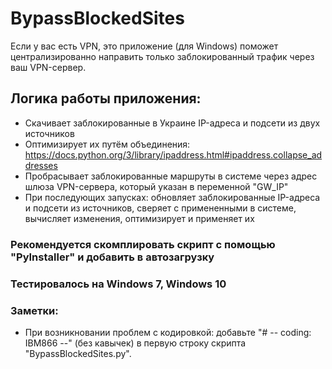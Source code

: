 # BypassBlockedSites
Если у вас есть VPN, это приложение (для Windows) поможет централизированно направить только заблокированный трафик через ваш VPN-сервер.

## Логика работы приложения:
* Скачивает заблокированные в Украине IP-адреса и подсети из двух источников
* Оптимизирует их путём объединения: https://docs.python.org/3/library/ipaddress.html#ipaddress.collapse_addresses
* Пробрасывает заблокированные маршруты в системе через адрес шлюза VPN-сервера, который указан в переменной "GW_IP"
* При последующих запусках: обновляет заблокированные IP-адреса и подсети из источников, сверяет с примененными в системе, вычисляет изменения, оптимизирует и применяет их

### Рекомендуется скомплировать скрипт с помощью "PyInstaller" и добавить в автозагрузку
### Тестировалось на Windows 7, Windows 10
### Заметки:
* При возникновании проблем с кодировкой: добавьте "# -- coding: IBM866 --" (без кавычек) в первую строку скрипта "BypassBlockedSites.py".
